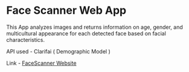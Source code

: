<h1>Face Scanner Web App</h1>
<p>This App analyzes images and returns information on age, gender, and multicultural appearance for each detected face based on facial characteristics.</p>

<p>API used - Clarifai ( Demographic Model )</p>
<p>Link - <a href="http://hemant-garg.github.io/face-scanner/">FaceScanner Website</a></p>
